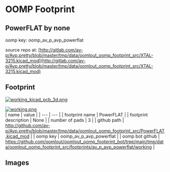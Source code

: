 # OOMP Footprint  
## PowerFLAT  by none  
  
oomp key: oomp_av_p_avp_powerflat  
  
source repo at: [http://gitlab.com/av-p/Avp.pretty/blob/master/tmp/data/oomlout_oomp_footprint_src/XTAL-3215.kicad_mod](http://gitlab.com/av-p/Avp.pretty/blob/master/tmp/data/oomlout_oomp_footprint_src/XTAL-3215.kicad_mod)  
## Footprint  
  
[![working_kicad_pcb_3d.png](working_kicad_pcb_3d_600.png)](working_kicad_pcb_3d.png)  
  
[![working.png](working_600.png)](working.png)  
| name | value | 
| --- | --- | 
| footprint name | PowerFLAT | 
| footprint description | None | 
| number of pads | 3 | 
| github path | http://github.com/av-p/Avp.pretty/blob/master/tmp/data/oomlout_oomp_footprint_src/PowerFLAT.kicad_mod | 
| oomp key | oomp_av_p_avp_powerflat | 
| oomp bot github | https://github.com/oomlout/oomlout_oomp_footprint_bot/tree/main/tmp/data/oomlout_oomp_footprint_src/footprints/av_p_avp_powerflat/working | 
## Images  
